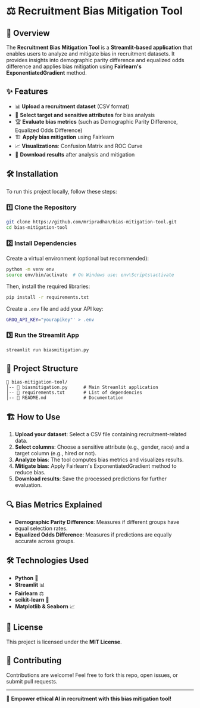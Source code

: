 # ⚖️ Recruitment Bias Mitigation Tool

## 📌 Overview
The **Recruitment Bias Mitigation Tool** is a **Streamlit-based application** that enables users to analyze and mitigate bias in recruitment datasets. It provides insights into demographic parity difference and equalized odds difference and applies bias mitigation using **Fairlearn's ExponentiatedGradient** method.

## ✨ Features
- 📊 **Upload a recruitment dataset** (CSV format)
- 🎯 **Select target and sensitive attributes** for bias analysis
- 🏆 **Evaluate bias metrics** (such as Demographic Parity Difference, Equalized Odds Difference)
- 🏗️ **Apply bias mitigation** using Fairlearn
- 📈 **Visualizations**: Confusion Matrix and ROC Curve
- 💾 **Download results** after analysis and mitigation

## 🛠️ Installation
To run this project locally, follow these steps:

### 1️⃣ Clone the Repository
```sh
git clone https://github.com/mripradhan/bias-mitigation-tool.git
cd bias-mitigation-tool
```

### 2️⃣ Install Dependencies
Create a virtual environment (optional but recommended):
```sh
python -m venv env
source env/bin/activate  # On Windows use: env\Scripts\activate
```
Then, install the required libraries:
```sh
pip install -r requirements.txt
```

Create a `.env` file and add your API key:
```sh
GROQ_API_KEY="yourapikey"' > .env
```

### 3️⃣ Run the Streamlit App
```sh
streamlit run biasmitigation.py
```

## 📂 Project Structure
```
📁 bias-mitigation-tool/
│-- 📄 biasmitigation.py      # Main Streamlit application
│-- 📄 requirements.txt       # List of dependencies
│-- 📄 README.md              # Documentation
```

## 🏗️ How to Use
1. **Upload your dataset**: Select a CSV file containing recruitment-related data.
2. **Select columns**: Choose a sensitive attribute (e.g., gender, race) and a target column (e.g., hired or not).
3. **Analyze bias**: The tool computes bias metrics and visualizes results.
4. **Mitigate bias**: Apply Fairlearn's ExponentiatedGradient method to reduce bias.
5. **Download results**: Save the processed predictions for further evaluation.

## 🔍 Bias Metrics Explained
- **Demographic Parity Difference**: Measures if different groups have equal selection rates.
- **Equalized Odds Difference**: Measures if predictions are equally accurate across groups.

## 🛠️ Technologies Used
- **Python** 🐍
- **Streamlit** 📊
- **Fairlearn** ⚖️
- **scikit-learn** 🤖
- **Matplotlib & Seaborn** 📈

## 📜 License
This project is licensed under the **MIT License**.

## 🤝 Contributing
Contributions are welcome! Feel free to fork this repo, open issues, or submit pull requests.

---
🚀 **Empower ethical AI in recruitment with this bias mitigation tool!**

